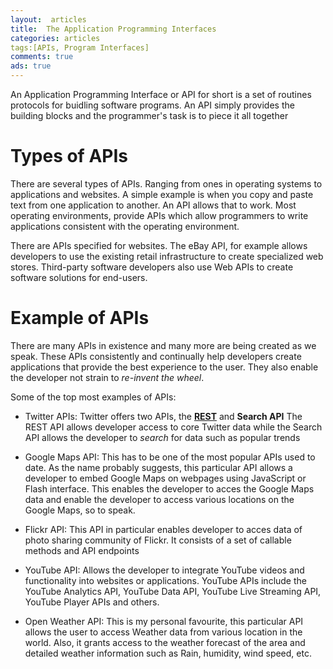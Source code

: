 ```yaml
---
layout:  articles
title:  The Application Programming Interfaces
categories: articles
tags:[APIs, Program Interfaces]
comments: true
ads: true
---
```


An Application Programming Interface or API for short is a set of routines protocols for buidling software programs. An API simply provides the building blocks and the programmer's task is to piece it all together


# Types of APIs

There are several types of APIs. Ranging from ones in operating systems to applications and websites. A simple example is when you copy and paste text from one application to another. An API allows that to work.
Most operating environments, provide APIs which allow programmers to write applications consistent with the operating environment.

There are APIs specified for websites. The eBay API, for example allows developers to use the existing retail infrastructure to create specialized web stores. Third-party software developers also use Web APIs to create software solutions for end-users.

# Example of APIs

There are many APIs in existence and many more are being created as we speak. These APIs consistently and continually help developers create applications that provide the best experience to the user. They also enable the developer not strain to *re-invent the wheel*.

Some of the top most examples of APIs:
+ Twitter APIs: 
	Twitter offers two APIs, the [**REST**](https://en.wikipedia.org/wiki/Representational_state_transfer "More about REST API") and **Search API**
The REST API allows developer access to core Twitter data while the Search API allows the developer to *search* for data such as popular trends

+ Google Maps API:
	This has to be one of the most popular APIs used to date. As the name probably suggests, this particular API allows a developer to embed Google Maps on webpages using JavaScript or Flash interface. This enables the developer to acces the Google Maps data and enable the developer to access various locations on the Google Maps, so to speak.

+ Flickr API:
	This API in particular enables developer to acces data of photo sharing community of Flickr. It consists of a set of callable methods and API endpoints

+ YouTube API:
	Allows the developer to  integrate YouTube videos and functionality into websites or applications. YouTube APIs include the YouTube Analytics API, YouTube Data API, YouTube Live Streaming API, YouTube Player APIs and others.

+ Open Weather API:
	This is my personal favourite, this particular API allows the user to access Weather data from various location in the world.
Also, it grants access to the weather forecast of the area and detailed weather information such as Rain, humidity, wind speed, etc.

 


